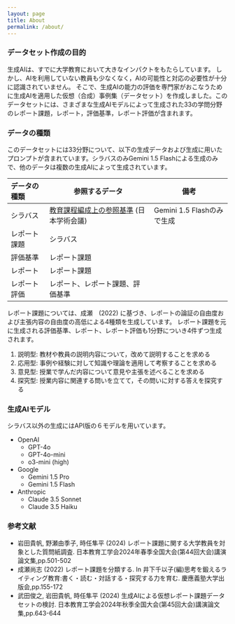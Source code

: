 ```yaml
---
layout: page
title: About
permalink: /about/
---
```


### データセット作成の目的

生成AIは、すでに大学教育において大きなインパクトをもたらしています。
しかし、AIを利用していない教員も少なくなく，AIの可能性と対応の必要性が十分に認識されていません。
そこで、生成AIの能力の評価を専門家がおこなうために生成AIを適用した仮想（合成）事例集（データセット）を作成しました。このデータセットには、さまざまな生成AIモデルによって生成された33の学問分野のレポート課題，レポート，評価基準，レポート評価が含まれます。

### データの種類

このデータセットには33分野について、以下の生成データおよび生成に用いたプロンプトが含まれています。シラバスのみGemini 1.5 Flashによる生成のみで、他のデータは複数の生成AIによって生成されています。

| データの種類 | 参照するデータ                                  | 備考                     |
|:-----------|----------------------------------------------|---------------------------|
| シラバス    | [教育課程編成上の参照基準](https://www.scj.go.jp/ja/member/iinkai/daigakuhosyo/daigakuhosyo.html) (日本学術会議)                         | Gemini 1.5 Flashのみで生成 |
| レポート課題 | シラバス                                       |                          |
| 評価基準    | レポート課題                                    |                          |
| レポート    | レポート課題                                    |                          |
| レポート評価 | レポート、レポート課題、評価基準                   |                          |

レポート課題については、成瀬　(2022) に基づき、レポートの論証の自由度および主張内容の自由度の高低による4種類を生成しています。 レポート課題を元に生成される評価基準、レポート、レポート評価も1分野についき4件ずつ生成されます。

1. 説明型: 教材や教員の説明内容について，改めて説明することを求める
2. 応用型: 事例や経験に対して知識や理論を適用して考察することを求める
3. 意見型: 授業で学んだ内容について意見や主張を述べることを求める
4. 探究型: 授業内容に関連する問いを立てて，その問いに対する答えを探究する

### 生成AIモデル

シラバス以外の生成にはAPI版の６モデルを用いています。

- OpenAI
  - GPT-4o
  - GPT-4o-mini
  - o3-mini (high)
- Google
  - Gemini 1.5 Pro
  - Gemini 1.5 Flash
- Anthropic
  - Claude 3.5 Sonnet
  - Claude 3.5 Haiku

### 参考文献

- 岩田貴帆, 野瀬由季子, 時任隼平 (2024) レポート課題に関する大学教員を対象とした質問紙調査. 日本教育工学会2024年春季全国大会(第44回大会)講演論文集,pp.501-502
- 成瀬尚志 (2022) レポート課題を分類する. In 井下千以子(編)思考を鍛えるライティング教育:書く・読む・対話する・探究する力を育む. 慶應義塾大学出版会,pp.155-172
- 武田俊之, 岩田貴帆, 時任隼平 (2024) 生成AIによる仮想レポート課題データセットの検討. 日本教育工学会2024年秋季全国大会(第45回大会)講演論文集,pp.643-644
